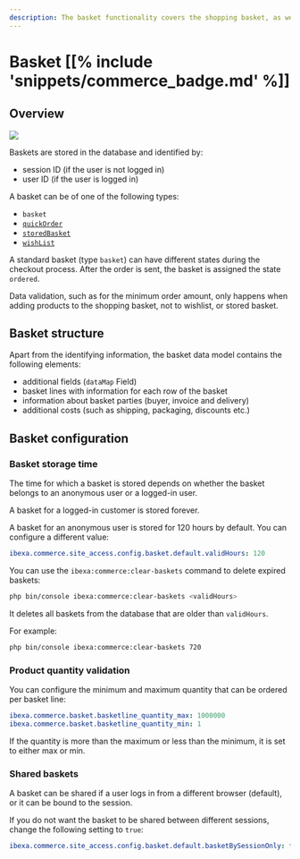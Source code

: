 ```yaml
---
description: The basket functionality covers the shopping basket, as well as wishlist and stored, named baskets.
---
```


# Basket [[% include 'snippets/commerce_badge.md' %]]

## Overview

![](basket.png)

Baskets are stored in the database and identified by: 

- session ID (if the user is not logged in)
- user ID (if the user is logged in)

A basket can be of one of the following types:

- `basket`
- [`quickOrder`](quick_order.md)
- [`storedBasket`](wishlist_and_stored_baskets.md)
- [`wishList`](wishlist_and_stored_baskets.md)

A standard basket (type `basket`) can have different states during the checkout process. After the order is sent, the basket is assigned the state `ordered`.

Data validation, such as for the minimum order amount, only happens when adding products to the shopping basket,
not to wishlist, or stored basket.

## Basket structure

Apart from the identifying information, the basket data model contains the following elements:

- additional fields (`dataMap` Field)
- basket lines with information for each row of the basket
- information about basket parties (buyer, invoice and delivery)
- additional costs (such as shipping, packaging, discounts etc.)

## Basket configuration 

### Basket storage time

The time for which a basket is stored depends on whether the basket belongs to an anonymous user or a logged-in user.

A basket for a logged-in customer is stored forever.

A basket for an anonymous user is stored for 120 hours by default.
You can configure a different value:

``` yaml
ibexa.commerce.site_access.config.basket.default.validHours: 120
```

You can use the `ibexa:commerce:clear-baskets` command to delete expired baskets:

``` bash
php bin/console ibexa:commerce:clear-baskets <validHours>
```

It deletes all baskets from the database that are older than `validHours`.

For example:

``` bash
php bin/console ibexa:commerce:clear-baskets 720
```

### Product quantity validation

You can configure the minimum and maximum quantity that can be ordered per basket line:

``` yaml
ibexa.commerce.basket.basketline_quantity_max: 1000000
ibexa.commerce.basket.basketline_quantity_min: 1
```

If the quantity is more than the maximum or less than the minimum, it is set to either max or min.

### Shared baskets

A basket can be shared if a user logs in from a different browser (default), or it can be bound to the session.

If you do not want the basket to be shared between different sessions, change the following setting to `true`:

``` yaml
ibexa.commerce.site_access.config.basket.default.basketBySessionOnly: true
```
